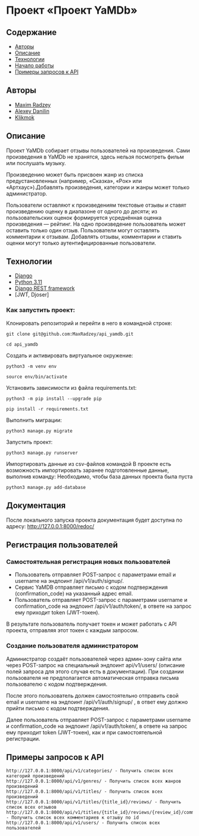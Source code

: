 # Проект «Проект YaMDb»

## Содержание
- [Авторы](#авторы)
- [Описание](#описание)
- [Технологии](#технологии)
- [Начало работы](#начало-работы)
- [Примеры запросов к API](#Примеры-запросов-к-API)

##  Авторы

- [Maxim Radzey](https://github.com/MaxRadzey)
- [Alexey Danilin](https://github.com/LeSick)
- [Klikmok](https://github.com/Klikmok)

##  Описание
Проект YaMDb собирает отзывы пользователей на произведения. Сами произведения в YaMDb не хранятся, здесь нельзя посмотреть фильм или послушать музыку.  

Произведению может быть присвоен жанр из списка предустановленных (например, «Сказка», «Рок» или «Артхаус»).Добавлять произведения, категории и жанры может только администратор.  

Пользователи оставляют к произведениям текстовые отзывы и ставят произведению оценку в диапазоне от одного до десяти; из пользовательских оценок формируется усреднённая оценка произведения — рейтинг. На одно произведение пользователь может оставить только один отзыв.
Пользователи могут оставлять комментарии к отзывам.
Добавлять отзывы, комментарии и ставить оценки могут только аутентифицированные пользователи.

## Технологии
- [Django](https://docs.djangoproject.com/en/stable/)
- [Python 3.11](https://www.python.org)
- [Django REST framework](https://www.django-rest-framework.org)
- [JWT, Djoser]

### Как запустить проект:

Клонировать репозиторий и перейти в него в командной строке:

```
git clone git@github.com:MaxRadzey/api_yamdb.git
```

```
cd api_yamdb
```

Cоздать и активировать виртуальное окружение:

```
python3 -m venv env
```

```
source env/bin/activate
```

Установить зависимости из файла requirements.txt:

```
python3 -m pip install --upgrade pip
```

```
pip install -r requirements.txt
```

Выполнить миграции:

```
python3 manage.py migrate
```

Запустить проект:

```
python3 manage.py runserver
```

Импортировать данные из csv-файлов командой
В проекте есть возможность импортировать заранее подготовленные данные, выполнив команду:
Необходимо, чтобы база данных проекта была пуста

```
python3 manage.py add-database
```

## Документация
После локального запуска проекта документация будет доступна по адресу: http://127.0.0.1:8000/redoc/

## Регистрация пользователей

### Самостоятельная регистрация новых пользователей
* Пользователь отправляет POST-запрос с параметрами email и username на эндпоинт /api/v1/auth/signup/.
* Сервис YaMDB отправляет письмо с кодом подтверждения (confirmation_code) на указанный адрес email.
* Пользователь отправляет POST-запрос с параметрами username и confirmation_code на эндпоинт /api/v1/auth/token/, в ответе на запрос ему приходит token (JWT-токен).  

В результате пользователь получает токен и может работать с API проекта, отправляя этот токен с каждым запросом. 

### Создание пользователя администратором
Администратор создаёт пользователей через админ-зону сайта или через POST-запрос на специальный эндпоинт api/v1/users/ (описание полей запроса для этого случая есть в документации). При создании пользователя не предполагается автоматическая отправка письма пользователю с кодом подтверждения.  

После этого пользователь должен самостоятельно отправить свой email и username на эндпоинт /api/v1/auth/signup/ , в ответ ему должно прийти письмо с кодом подтверждения.  

Далее пользователь отправляет POST-запрос с параметрами username и confirmation_code на эндпоинт /api/v1/auth/token/, в ответе на запрос ему приходит token (JWT-токен), как и при самостоятельной регистрации.

## Примеры запросов к API

```
http://127.0.0.1:8000/api/v1/categories/ - Получить список всех категорий произведений
http://127.0.0.1:8000/api/v1/genres/ - Получить список всех жанров произведений
http://127.0.0.1:8000/api/v1/titles/ - Получить список всех произведений
http://127.0.0.1:8000/api/v1/titles/{title_id}/reviews/ - Получить список всех отзывов
http://127.0.0.1:8000/api/v1/titles/{title_id}/reviews/{review_id}/comments/ - Получить список всех комментариев к отзыву по id
http://127.0.0.1:8000/api/v1/users/ - Получить список всех пользователей
```

